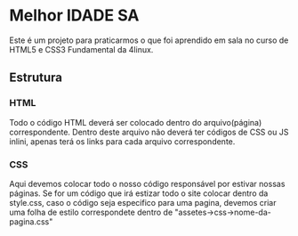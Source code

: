 # Melhor IDADE SA

Este é um projeto para praticarmos o que foi aprendido em sala no curso de HTML5 e CSS3 Fundamental da 4linux.

## Estrutura

### HTML

Todo o código HTML deverá ser colocado dentro do arquivo(página) correspondente.
Dentro deste arquivo não deverá ter códigos de CSS ou JS inlini, apenas terá os links para cada arquivo correspondente.

### CSS

Aqui devemos colocar todo o nosso código responsável por estivar nossas páginas.
Se for um código que irá estizar todo  o site colocar dentro da style.css, caso o código seja especifico para uma pagina, devemos criar uma folha de estilo correspondete dentro de "assetes->css->nome-da-pagina.css"